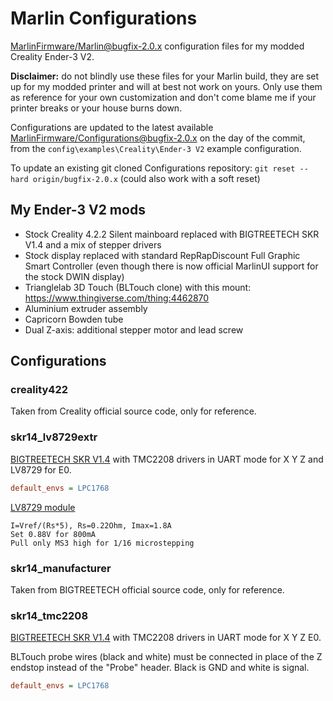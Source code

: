 # Marlin Configurations

[MarlinFirmware/Marlin@bugfix-2.0.x](https://github.com/MarlinFirmware/Marlin/tree/bugfix-2.0.x) configuration files for my modded Creality Ender-3 V2.

**Disclaimer:** do not blindly use these files for your Marlin build, they are set up for my modded printer and will at best not work on yours.
Only use them as reference for your own customization and don't come blame me if your printer breaks or your house burns down.

Configurations are updated to the latest available [MarlinFirmware/Configurations@bugfix-2.0.x](https://github.com/MarlinFirmware/Configurations/tree/bugfix-2.0.x) on the day of the commit, from the `config\examples\Creality\Ender-3 V2` example configuration.

To update an existing git cloned Configurations repository: `git reset --hard origin/bugfix-2.0.x` (could also work with a soft reset)

## My Ender-3 V2 mods

- Stock Creality 4.2.2 Silent mainboard replaced with BIGTREETECH SKR V1.4 and a mix of stepper drivers
- Stock display replaced with standard RepRapDiscount Full Graphic Smart Controller (even though there is now official MarlinUI support for the stock DWIN display)
- Trianglelab 3D Touch (BLTouch clone) with this mount: https://www.thingiverse.com/thing:4462870
- Aluminium extruder assembly
- Capricorn Bowden tube
- Dual Z-axis: additional stepper motor and lead screw

## Configurations

### creality422

Taken from Creality official source code, only for reference.

### skr14_lv8729extr

[BIGTREETECH SKR V1.4](https://github.com/bigtreetech/BIGTREETECH-SKR-V1.3/tree/master/BTT%20SKR%20V1.4/) with TMC2208 drivers in UART mode for X Y Z and LV8729 for E0.

```ini
default_envs = LPC1768
```

[LV8729 module](https://www.aliexpress.com/item/32949865010.html)

    I=Vref/(Rs*5), Rs=0.22Ohm, Imax=1.8A
    Set 0.88V for 800mA
    Pull only MS3 high for 1/16 microstepping

### skr14_manufacturer

Taken from BIGTREETECH official source code, only for reference.

### skr14_tmc2208

[BIGTREETECH SKR V1.4](https://github.com/bigtreetech/BIGTREETECH-SKR-V1.3/tree/master/BTT%20SKR%20V1.4/) with TMC2208 drivers in UART mode for X Y Z E0.

BLTouch probe wires (black and white) must be connected in place of the Z endstop instead of the "Probe" header. Black is GND and white is signal.

```ini
default_envs = LPC1768
```
